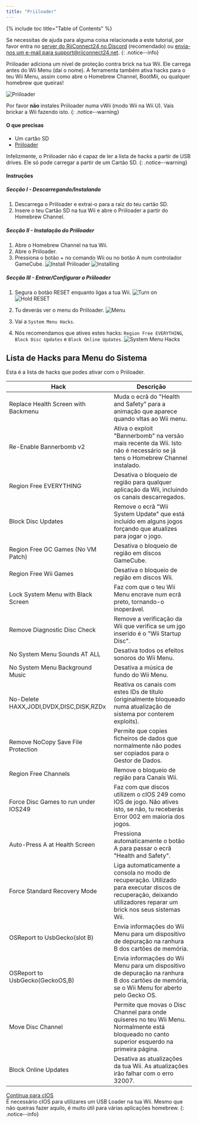 ```yaml
---
title: "Priiloader"
---
```


{% include toc title="Table of Contents" %}

Se necessitas de ajuda para alguma coisa relacionada a este tutorial, por favor entra no [server do RiiConnect24 no Discord](https://discord.gg/b4Y7jfD) (recomendado) ou [envia-nos um e-mail para support@riiconnect24.net](mailto:support@riiconnect24.net).
{: .notice--info}

Priiloader adiciona um nível de proteção contra brick na tua Wii. Ele carrega antes do Wii Menu (daí o nome). A ferramenta também ativa hacks para o teu Wii Menu, assim como abre o Homebrew Channel, BootMii, ou qualquer homebrew que queiras!

![Priiloader](/images/priiloader.jpg)

Por favor **não** instales Priiloader numa vWii (modo Wii na Wii U). Vais brickar a Wii fazendo isto.
{: .notice--warning}

#### O que precisas
* Um cartão SD
* [Priiloader](/assets/files/Priiloader_v0_8_2.zip)

Infelizmente, o Priiloader não é capaz de ler a lista de hacks a partir de USB drives. Ele só pode carregar a partir de um Cartão SD.
{: .notice--warning}

#### Instruções
##### Secção I - Descarregando/Instalando

1. Descarrega o Priiloader e extrai-o para a raíz do teu cartão SD.
2. Insere o teu Cartão SD na tua Wii e abre o Priiloader a partir do Homebrew Channel.

##### Secção II - Instalação do Priiloader

1. Abre o Homebrew Channel na tua Wii.
2. Abre o Priiloader.
3. Pressiona o botão + no comando Wii ou no botão A num controlador GameCube. ![Install Priiloader](/images/Priiloader/2.png) ![Installing](/images/Priiloader/3.png)

##### Secção III - Entrar/Configurar o Priiloader

1. Segura o botão RESET enquanto ligas a tua Wii. ![Turn on](/images/Priiloader/5.jpg) ![Hold RESET](/images/Priiloader/4.jpg)

2. Tu deverás ver o menu do Priiloader. ![Menu](/images/Priiloader/6.png)
3. Vai a `System Menu Hacks`.
4. Nós recomendamos que atives estes hacks: `Region Free EVERYTHING`, `Block Disc Updates` e `Block Online Updates`. ![System Menu Hacks](/images/Priiloader/7.png)

## Lista de Hacks para Menu do Sistema

Esta é a lista de hacks que podes ativar com o Priiloader.

| Hack                                    | Descrição                                                                                                                                                           |
| --------------------------------------- | ------------------------------------------------------------------------------------------------------------------------------------------------------------------- |
| Replace Health Screen with Backmenu     | Muda o ecrã do "Health and Safety" para a animação que aparece quando vltas ao Wii menu.                                                                            |
| Re-Enable Bannerbomb v2                 | Ativa o exploit "Bannerbomb" na versão mais recente da Wii. Isto não é necessário se já tens o Homebrew Channel instalado.                                          |
| Region Free EVERYTHING                  | Desativa o bloqueio de região para qualquer aplicação da Wii, incluindo os canais descarregados.                                                                    |
| Block Disc Updates                      | Remove o ecrã "Wii System Update" que está incluído em alguns jogos forçando que atualizes para jogar o jogo.                                                       |
| Region Free GC Games (No VM Patch)      | Desativa o bloqueio de região em discos GameCube.                                                                                                                   |
| Region Free Wii Games                   | Desativa o bloqueio de região em discos Wii.                                                                                                                        |
| Lock System Menu with Black Screen      | Faz com que o teu Wii Menu encrave num ecrã preto, tornando-o inoperável.                                                                                           |
| Remove Diagnostic Disc Check            | Remove a verificação da Wii que verifica se um jgo inserido é o "Wii Startup Disc".                                                                                 |
| No System Menu Sounds AT ALL            | Desativa todos os efeitos sonoros do Wii Menu.                                                                                                                      |
| No System Menu Background Music         | Desativa a música de fundo do Wii Menu.                                                                                                                             |
| No-Delete HAXX,JODI,DVDX,DISC,DISK,RZDx | Reativa os canais com estes IDs de título (originalmente bloqueado numa atualização de sistema por conterem exploits).                                              |
| Remove NoCopy Save File Protection      | Permite que copies ficheiros de dados que normalmente não podes ser copiados para o Gestor de Dados.                                                                |
| Region Free Channels                    | Remove o bloqueio de região para Canais Wii.                                                                                                                        |
| Force Disc Games to run under IOS249    | Faz com que discos utilizem o cIOS 249 como IOS de jogo. Não atives isto, se não, tu receberás Error 002 em maioria dos jogos.                                      |
| Auto-Press A at Health Screen           | Pressiona automaticamente o botão A para passar o ecrã "Health and Safety".                                                                                         |
| Force Standard Recovery Mode            | Liga automaticamente a consola no modo de recuperação. Utilizado para executar discos de recuperação, deixando utilizadores reparar um brick nos seus sistemas Wii. |
| OSReport to UsbGecko(slot B)            | Envia informações do Wii Menu para um dispositivo de depuração na ranhura B dos cartões de memória.                                                                 |
| OSReport to UsbGecko(GeckoOS,B)         | Envia informações do Wii Menu para um dispositivo de depuração na ranhura B dos cartões de memória, se o Wii Menu for aberto pelo Gecko OS.                         |
| Move Disc Channel                       | Permite que movas o Disc Channel para onde quiseres no teu Wii Menu. Normalmente está bloqueado no canto superior esquerdo na primeira página.                      |
| Block Online Updates                    | Desativa as atualizações da tua Wii. As atualizações irão falhar com o erro 32007.                                                                                  |

[Continua para cIOS](cios)<br> É necessário cIOS para utilizares um USB Loader na tua Wii. Mesmo que não queiras fazer aquilo, é muito útil para várias aplicações homebrew.
{: .notice--info}
